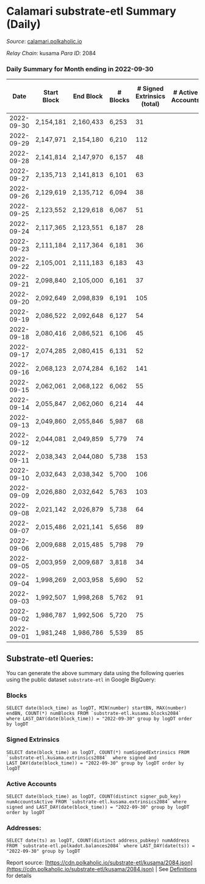 # Calamari substrate-etl Summary (Daily)

_Source_: [calamari.polkaholic.io](https://calamari.polkaholic.io)

*Relay Chain*: kusama
*Para ID*: 2084



### Daily Summary for Month ending in 2022-09-30


| Date | Start Block | End Block | # Blocks | # Signed Extrinsics (total) | # Active Accounts | # Passive | # New | # Addresses with Balances | # Events | # Transfers | # XCM Transfers In | # XCM Transfers Out |
| ---- | ----------- | --------- | -------- | --------------------------- | ----------------- | --------- | ----- | ------------------------- | -------- | ----------- | ------------------ | ------------------- |
| 2022-09-30 | 2,154,181 | 2,160,433 | 6,253  | 31 |  |  |  | 26,650 | 18,990 | 16 ($4,319.47) | 1 ($32.26) | 1 ($102.16) |
| 2022-09-29 | 2,147,971 | 2,154,180 | 6,210  | 112 |  |  |  |  | 19,467 | 50 ($41,221.17) | 6 ($455.49) | 5 ($1,106.74) |
| 2022-09-28 | 2,141,814 | 2,147,970 | 6,157  | 48 |  |  |  |  | 18,819 | 38 ($56,869.37) | 1 ($8.17) |   |
| 2022-09-27 | 2,135,713 | 2,141,813 | 6,101  | 63 |  |  |  |  | 18,771 | 36 ($13,948.65) | 2 ($52.90) | 4 ($123.75) |
| 2022-09-26 | 2,129,619 | 2,135,712 | 6,094  | 38 |  |  |  |  | 18,579 | 28 ($11,129.93) | 2 ($27.56) | 4 ($130.62) |
| 2022-09-25 | 2,123,552 | 2,129,618 | 6,067  | 51 |  |  |  |  | 18,578 | 37 ($5,512.88) |   | 4 ($95.37) |
| 2022-09-24 | 2,117,365 | 2,123,551 | 6,187  | 28 |  |  |  |  | 18,778 | 17 ($10,481.59) | 1 ($31.17) | 4 ($65.70) |
| 2022-09-23 | 2,111,184 | 2,117,364 | 6,181  | 36 |  |  |  |  | 18,825 | 25 ($5,036.66) | 4 ($274.98) | 1 ($0.14) |
| 2022-09-22 | 2,105,001 | 2,111,183 | 6,183  | 43 |  |  |  |  | 18,868 | 24 ($8,283.30) | 2 ($29.61) | 2 ($33.28) |
| 2022-09-21 | 2,098,840 | 2,105,000 | 6,161  | 37 |  |  |  |  | 18,760 | 29 ($7,163.09) | 2 ($61.02) | 1 ($85.42) |
| 2022-09-20 | 2,092,649 | 2,098,839 | 6,191  | 105 |  |  |  |  | 19,354 | 44 ($12,481.69) | 1 ($28.03) | 12 ($706.76) |
| 2022-09-19 | 2,086,522 | 2,092,648 | 6,127  | 54 |  |  |  |  | 18,788 | 40 ($34,028.37) | 3 ($1,296.23) | 2 ($6.36) |
| 2022-09-18 | 2,080,416 | 2,086,521 | 6,106  | 45 |  |  |  |  | 18,667 | 34 ($9,290.08) | 3 ($77.53) | 3 ($811.19) |
| 2022-09-17 | 2,074,285 | 2,080,415 | 6,131  | 52 |  |  |  |  | 18,780 | 35 ($21,714.28) |   | 5 ($630.05) |
| 2022-09-16 | 2,068,123 | 2,074,284 | 6,162  | 141 |  |  |  |  | 19,591 | 112 ($71,733.41) | 17 ($2,692.55) | 15 ($1,347.17) |
| 2022-09-15 | 2,062,061 | 2,068,122 | 6,062  | 55 |  |  |  |  | 18,583 | 42 ($1,812.92) | 2 ($33.71) |   |
| 2022-09-14 | 2,055,847 | 2,062,060 | 6,214  | 44 |  |  |  | 26,602 | 18,974 | 30 ($1,879.02) | 5 ($84.28) | 1 ($26.49) |
| 2022-09-13 | 2,049,860 | 2,055,846 | 5,987  | 68 |  |  |  |  | 18,501 | 47 ($14,155.20) | 6 ($587.11) | 10 ($2,984.44) |
| 2022-09-12 | 2,044,081 | 2,049,859 | 5,779  | 74 |  |  |  | 26,594 | 17,940 | 60 ($2,295.49) | 22 ($379.40) | 2 ($269.15) |
| 2022-09-11 | 2,038,343 | 2,044,080 | 5,738  | 153 |  |  |  |  | 18,349 | 79 ($21,769.07) |   | 1 ($252.81) |
| 2022-09-10 | 2,032,643 | 2,038,342 | 5,700  | 106 |  |  |  |  | 17,912 | 73 ($237,492.77) |   | 17 ($1,695.63) |
| 2022-09-09 | 2,026,880 | 2,032,642 | 5,763  | 103 |  |  |  |  | 18,010 | 63 ($431,856.12) |   | 1 ($38.85) |
| 2022-09-08 | 2,021,142 | 2,026,879 | 5,738  | 64 |  |  |  | 26,640 | 17,705 | 38 ($216,271.09) | 6 ($587.05) | 5 ($77.20) |
| 2022-09-07 | 2,015,486 | 2,021,141 | 5,656  | 89 |  |  |  | 26,640 | 17,660 | 47 ($16,418.77) | 5 ($185.37) | 14 ($4,170.85) |
| 2022-09-06 | 2,009,688 | 2,015,485 | 5,798  | 79 |  |  |  | 26,635 | 18,025 | 37 ($230,779.48) | 3 ($297.76) | 19 ($2,471.48) |
| 2022-09-05 | 2,003,959 | 2,009,687 | 3,818  | 34 |  |  |  | 26,627 | 11,703 | 22 ($9,092.48) |   | 1 ($229.82) |
| 2022-09-04 | 1,998,269 | 2,003,958 | 5,690  | 52 |  |  |  | 26,625 | 17,483 | 16 ($201,453.56) |   | 15 ($3,629.17) |
| 2022-09-03 | 1,992,507 | 1,998,268 | 5,762  | 91 |  |  |  | 26,623 | 17,968 | 46 ($209,227.82) |   | 11 ($756.24) |
| 2022-09-02 | 1,986,787 | 1,992,506 | 5,720  | 75 |  |  |  | 26,616 | 17,730 | 53 ($210,990.68) | 1 ($33.74) | 5 ($634.71) |
| 2022-09-01 | 1,981,248 | 1,986,786 | 5,539  | 85 |  |  |  | 26,610 | 17,246 | 45 ($3,232.62) | 2 ($0.09) | 6 ($400.33) |

## Substrate-etl Queries:
You can generate the above summary data using the following queries using the public dataset `substrate-etl` in Google BigQuery:


### Blocks
```
SELECT date(block_time) as logDT, MIN(number) startBN, MAX(number) endBN, COUNT(*) numBlocks FROM `substrate-etl.kusama.blocks2084`  where LAST_DAY(date(block_time)) = "2022-09-30" group by logDT order by logDT
```


### Signed Extrinsics
```
SELECT date(block_time) as logDT, COUNT(*) numSignedExtrinsics FROM `substrate-etl.kusama.extrinsics2084`  where signed and LAST_DAY(date(block_time)) = "2022-09-30" group by logDT order by logDT
```


### Active Accounts
```
SELECT date(block_time) as logDT, COUNT(distinct signer_pub_key) numAccountsActive FROM `substrate-etl.kusama.extrinsics2084` where signed and LAST_DAY(date(block_time)) = "2022-09-30" group by logDT order by logDT
```


### Addresses:
```
SELECT date(ts) as logDT, COUNT(distinct address_pubkey) numAddress FROM `substrate-etl.polkadot.balances2084` where LAST_DAY(date(ts)) = "2022-09-30" group by logDT
```



Report source: [https://cdn.polkaholic.io/substrate-etl/kusama/2084.json](https://cdn.polkaholic.io/substrate-etl/kusama/2084.json) | See [Definitions](/DEFINITIONS.md) for details
